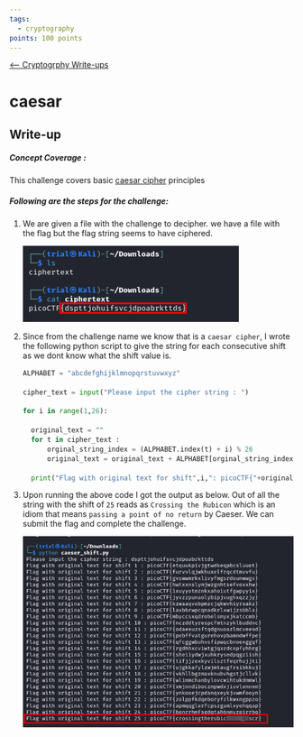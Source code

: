 ```yaml
---
tags:
  - cryptography
points: 100 points
---
```


[<-- Cryptogrphy Write-ups](../writeup-list.md)

# caesar
## Write-up

##### Concept Coverage :
This challenge covers basic [caesar cipher](https://en.wikipedia.org/wiki/Caesar_cipher) principles

##### Following are the steps for the challenge: 
1. We are given a file with the challenge to decipher. we have a file with the flag but the flag string seems to have ciphered.

    ![cipher](./assets/cipher.png)

2. Since from the challenge name we know that is a `caesar cipher`, I wrote the following python script to give the string for each consecutive shift as we dont know what the shift value is.

    ```python
    ALPHABET = "abcdefghijklmnopqrstuvwxyz"

    cipher_text = input("Please input the cipher string : ")

    for i in range(1,26):

      original_text = ""
      for t in cipher_text :
          orginal_string_index = (ALPHABET.index(t) + i) % 26             
          original_text = original_text + ALPHABET[orginal_string_index]

      print("Flag with original text for shift",i,": picoCTF{"+original_text+"}")
    ```

3. Upon running the above code I got the output as below. Out of all the string with the shift of `25` reads as `Crossing the Rubicon` which is an idiom that means `passing a point of no return` by Caeser. We can submit the flag and complete the challenge.

    ![flag](./assets/flag.png)

